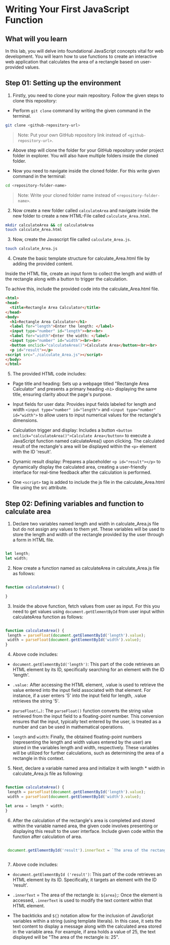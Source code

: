 # Writing Your First JavaScript Function

## What will you learn
In this lab, you will delve into foundational JavaScript concepts vital for web development. You will learn how to use functions to create an interactive web application that calculates the area of a rectangle based on user-provided values.

## Step 01: Setting up the environment

1. Firstly, you need to clone your main repository. Follow the given steps to clone this repository:

- Perform `git clone` command by writing the given command in the terminal.

```bash
git clone <github-repository-url>
```
> Note: Put your own GitHub repository link instead of `<github-repository-url>`.


- Above step will clone the folder for your GitHub repository under project folder in explorer. You will also have multiple folders inside the cloned folder.

- Now you need to navigate inside the cloned folder. For this write given command in the terminal:

```bash
cd <repository-folder-name>
```
> Note: Write your cloned folder name instead of `<repository-folder-name>`.

2. Now create a new folder called `calculateArea` and navigate inside the new folder to create a new HTML-File called `calculate_Area.html`.

```bash
mkdir calculateArea && cd calculateArea 
touch calculate_Area.html
```

3. Now, create the Javascript file called `calculate_Area.js`.
```bash
touch calculate_Area.js
```

4. Create the basic template structure for calculate_Area.html file by adding the provided content.

Inside the HTML file, create an input form to collect the length and width of the rectangle along with a button to trigger the calculation.

To achive this, include the provided code into the calculate_Area.html file.
```html
<html>
<head>
  <title>Rectangle Area Calculator</title>
</head>
<body>
  <h1>Rectangle Area Calculator</h1>
  <label for="length">Enter the length: </label>
  <input type="number" id="length"><br><br>
  <label for="width">Enter the width: </label>
  <input type="number" id="width"><br><br>
  <button onclick="calculateArea()">Calculate Area</button><br><br>
  <p id="result"></p>
<script src="./calculate_Area.js"></script>
</body>
</html>
```

5. The provided HTML code includes:

- Page title and heading: Sets up a webpage titled "Rectangle Area Calculator" and presents a primary heading `<h1>` displaying the same title, ensuring clarity about the page's purpose.

- Input fields for user data: Provides input fields labeled for length and width `<input type="number" id="length">` and `<input type="number" id="width">` to allow users to input numerical values for the rectangle's dimensions.

- Calculation trigger and display: Includes a button `<button onclick="calculateArea()">Calculate Area</button>` to execute a JavaScript function named calculateArea() upon clicking. The calculated result of the rectangle's area will be displayed within the `<p>` element with the ID 'result'.

- Dynamic result display: Prepares a placeholder `<p id="result"></p>` to dynamically display the calculated area, creating a user-friendly interface for real-time feedback after the calculation is performed.

- One `<script>` tag is added to include the js file in the calculate_Area.html file using the src attribute.


## Step 02: Defining variables and function to calculate area

1. Declare two variables named length and width in calculate_Area.js file but do not assign any values to them yet. These variables will be used to store the length and width of the rectangle provided by the user through a form in HTML file.

```js

let length;
let width;

```

2. Now create a function named as calculateArea in calculate_Area.js file as follows:

```js

function calculateArea() {

}

```

3. Inside the above function, fetch values from user as input. For this you need to get values using `document.getElementById` from user input within calculateArea function as follows:

```js

function calculateArea() {
 length = parseFloat(document.getElementById('length').value);
 width = parseFloat(document.getElementById('width').value);
}

```

4. Above code includes:

- `document.getElementById('length')`: This part of the code retrieves an HTML element by its ID, specifically searching for an element with the ID 'length'.

- `.value:` After accessing the HTML element, .value is used to retrieve the value entered into the input field associated with that element. For instance, if a user enters '5' into the input field for length, .value retrieves the string '5'.

- p`arseFloat(…)`: The `parseFloat()` function converts the string value retrieved from the input field to a floating-point number. This conversion ensures that the input, typically text entered by the user, is treated as a number and can be used in mathematical operations.

- `length` and `width`: Finally, the obtained floating-point numbers (representing the length and width values entered by the user) are stored in the variables length and width, respectively. These variables will be utilized for further calculations, such as determining the area of a rectangle in this context.

5. Next, declare a variable named area and initialize it with length * width in calculate_Area.js file as following:

```js

function calculateArea() {
 length = parseFloat(document.getElementById('length').value);
 width = parseFloat(document.getElementById('width').value);

let area = length * width;
}

```

6. After the calculation of the rectangle's area is completed and stored within the variable named area, the given code involves presenting or displaying this result to the user interface. Include given code within the function after calculation of area.

```js

 document.getElementById('result').innerText = `The area of the rectangle is: ${area}`;
 
```

7. Above code includes:

- `document.getElementById ('result')`: This part of the code retrieves an HTML element by its ID. Specifically, it targets an element with the ID 'result'.

- `.innerText` = The area of the rectangle is: `${area}`;: Once the element is accessed, `.innerText` is used to modify the text content within that HTML element.

- The backticks and `${}` notation allow for the inclusion of JavaScript variables within a string (using template literals). In this case, it sets the text content to display a message along with the calculated area stored in the variable area. For example, if area holds a value of 25, the text displayed will be "The area of the rectangle is: 25".